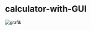 # calculator-with-GUI

![grafik](https://user-images.githubusercontent.com/87259727/224542081-20cba3cd-2cd6-4e36-bae3-5a4d9b3aee67.png)
